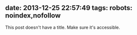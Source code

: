 date: 2013-12-25 22:57:49
tags:
robots: noindex,nofollow
---

This post doesn't have a title. Make sure it's accessible.
